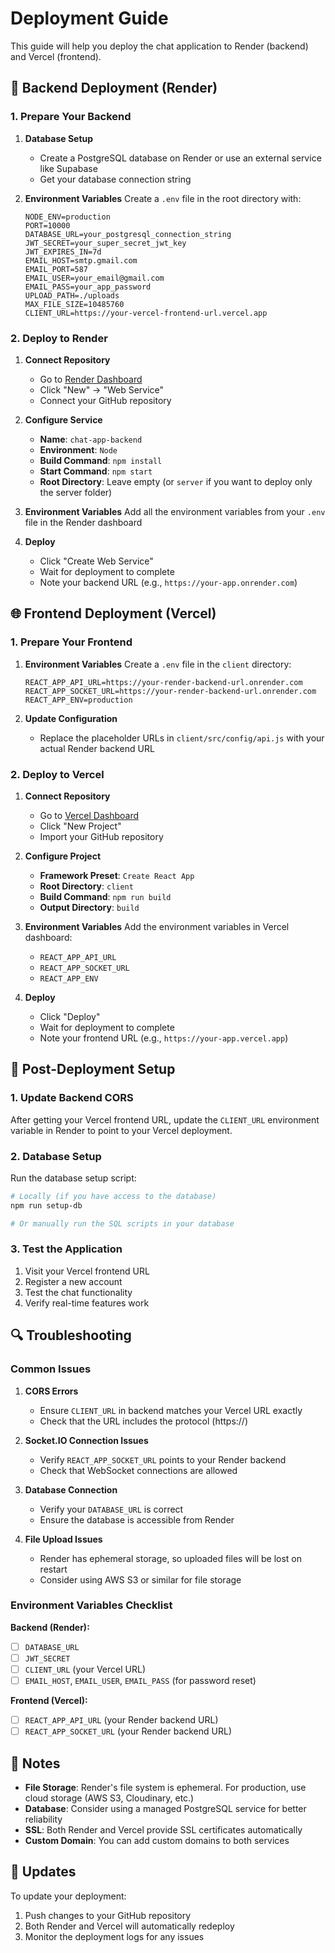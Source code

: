 # Deployment Guide

This guide will help you deploy the chat application to Render (backend) and Vercel (frontend).

## 🚀 Backend Deployment (Render)

### 1. Prepare Your Backend

1. **Database Setup**
   - Create a PostgreSQL database on Render or use an external service like Supabase
   - Get your database connection string

2. **Environment Variables**
   Create a `.env` file in the root directory with:
   ```env
   NODE_ENV=production
   PORT=10000
   DATABASE_URL=your_postgresql_connection_string
   JWT_SECRET=your_super_secret_jwt_key
   JWT_EXPIRES_IN=7d
   EMAIL_HOST=smtp.gmail.com
   EMAIL_PORT=587
   EMAIL_USER=your_email@gmail.com
   EMAIL_PASS=your_app_password
   UPLOAD_PATH=./uploads
   MAX_FILE_SIZE=10485760
   CLIENT_URL=https://your-vercel-frontend-url.vercel.app
   ```

### 2. Deploy to Render

1. **Connect Repository**
   - Go to [Render Dashboard](https://dashboard.render.com)
   - Click "New" → "Web Service"
   - Connect your GitHub repository

2. **Configure Service**
   - **Name**: `chat-app-backend`
   - **Environment**: `Node`
   - **Build Command**: `npm install`
   - **Start Command**: `npm start`
   - **Root Directory**: Leave empty (or `server` if you want to deploy only the server folder)

3. **Environment Variables**
   Add all the environment variables from your `.env` file in the Render dashboard

4. **Deploy**
   - Click "Create Web Service"
   - Wait for deployment to complete
   - Note your backend URL (e.g., `https://your-app.onrender.com`)

## 🌐 Frontend Deployment (Vercel)

### 1. Prepare Your Frontend

1. **Environment Variables**
   Create a `.env` file in the `client` directory:
   ```env
   REACT_APP_API_URL=https://your-render-backend-url.onrender.com
   REACT_APP_SOCKET_URL=https://your-render-backend-url.onrender.com
   REACT_APP_ENV=production
   ```

2. **Update Configuration**
   - Replace the placeholder URLs in `client/src/config/api.js` with your actual Render backend URL

### 2. Deploy to Vercel

1. **Connect Repository**
   - Go to [Vercel Dashboard](https://vercel.com/dashboard)
   - Click "New Project"
   - Import your GitHub repository

2. **Configure Project**
   - **Framework Preset**: `Create React App`
   - **Root Directory**: `client`
   - **Build Command**: `npm run build`
   - **Output Directory**: `build`

3. **Environment Variables**
   Add the environment variables in Vercel dashboard:
   - `REACT_APP_API_URL`
   - `REACT_APP_SOCKET_URL`
   - `REACT_APP_ENV`

4. **Deploy**
   - Click "Deploy"
   - Wait for deployment to complete
   - Note your frontend URL (e.g., `https://your-app.vercel.app`)

## 🔧 Post-Deployment Setup

### 1. Update Backend CORS

After getting your Vercel frontend URL, update the `CLIENT_URL` environment variable in Render to point to your Vercel deployment.

### 2. Database Setup

Run the database setup script:
```bash
# Locally (if you have access to the database)
npm run setup-db

# Or manually run the SQL scripts in your database
```

### 3. Test the Application

1. Visit your Vercel frontend URL
2. Register a new account
3. Test the chat functionality
4. Verify real-time features work

## 🔍 Troubleshooting

### Common Issues

1. **CORS Errors**
   - Ensure `CLIENT_URL` in backend matches your Vercel URL exactly
   - Check that the URL includes the protocol (https://)

2. **Socket.IO Connection Issues**
   - Verify `REACT_APP_SOCKET_URL` points to your Render backend
   - Check that WebSocket connections are allowed

3. **Database Connection**
   - Verify your `DATABASE_URL` is correct
   - Ensure the database is accessible from Render

4. **File Upload Issues**
   - Render has ephemeral storage, so uploaded files will be lost on restart
   - Consider using AWS S3 or similar for file storage

### Environment Variables Checklist

**Backend (Render):**
- [ ] `DATABASE_URL`
- [ ] `JWT_SECRET`
- [ ] `CLIENT_URL` (your Vercel URL)
- [ ] `EMAIL_HOST`, `EMAIL_USER`, `EMAIL_PASS` (for password reset)

**Frontend (Vercel):**
- [ ] `REACT_APP_API_URL` (your Render backend URL)
- [ ] `REACT_APP_SOCKET_URL` (your Render backend URL)

## 📝 Notes

- **File Storage**: Render's file system is ephemeral. For production, use cloud storage (AWS S3, Cloudinary, etc.)
- **Database**: Consider using a managed PostgreSQL service for better reliability
- **SSL**: Both Render and Vercel provide SSL certificates automatically
- **Custom Domain**: You can add custom domains to both services

## 🔄 Updates

To update your deployment:
1. Push changes to your GitHub repository
2. Both Render and Vercel will automatically redeploy
3. Monitor the deployment logs for any issues 